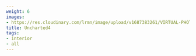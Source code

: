 ```yaml
---
weight: 6
images:
- https://res.cloudinary.com/lrmn/image/upload/v1687383261/VIRTUAL-PHOTOGRAPHY/home%20interior/interior9_kxvjne.jpg
title: Uncharted4
tags:
- interior
- all
---
```

